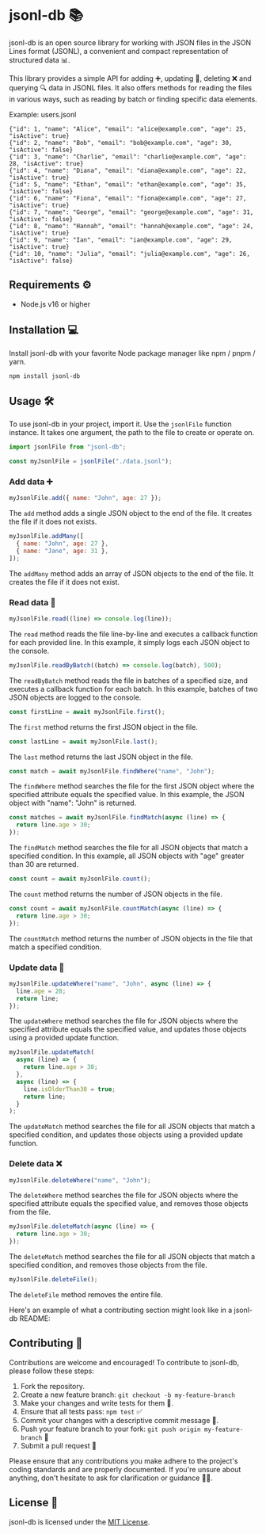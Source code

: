# jsonl-db 📚

jsonl-db is an open source library for working with JSON files in the JSON Lines format (JSONL), a convenient and compact representation of structured data 📊.

This library provides a simple API for adding ➕, updating 🔄, deleting ❌ and querying 🔍 data in JSONL files. It also offers methods for reading the files in various ways, such as reading by batch or finding specific data elements.

Example: users.jsonl
```jsonl
{"id": 1, "name": "Alice", "email": "alice@example.com", "age": 25, "isActive": true}
{"id": 2, "name": "Bob", "email": "bob@example.com", "age": 30, "isActive": false}
{"id": 3, "name": "Charlie", "email": "charlie@example.com", "age": 28, "isActive": true}
{"id": 4, "name": "Diana", "email": "diana@example.com", "age": 22, "isActive": true}
{"id": 5, "name": "Ethan", "email": "ethan@example.com", "age": 35, "isActive": false}
{"id": 6, "name": "Fiona", "email": "fiona@example.com", "age": 27, "isActive": true}
{"id": 7, "name": "George", "email": "george@example.com", "age": 31, "isActive": false}
{"id": 8, "name": "Hannah", "email": "hannah@example.com", "age": 24, "isActive": true}
{"id": 9, "name": "Ian", "email": "ian@example.com", "age": 29, "isActive": true}
{"id": 10, "name": "Julia", "email": "julia@example.com", "age": 26, "isActive": false}
```
## Requirements ⚙️

- Node.js v16 or higher

## Installation 💻

Install jsonl-db with your favorite Node package manager like npm / pnpm / yarn.

```
npm install jsonl-db
```

## Usage 🛠️

To use jsonl-db in your project, import it.
Use the `jsonlFile` function instance. It takes one argument, the path to the file to create or operate on.

```javascript
import jsonlFile from "jsonl-db";

const myJsonlFile = jsonlFile("./data.jsonl");
```

### Add data ➕

```javascript
myJsonlFile.add({ name: "John", age: 27 });
```

The `add` method adds a single JSON object to the end of the file.
It creates the file if it does not exists.

```javascript
myJsonlFile.addMany([
  { name: "John", age: 27 },
  { name: "Jane", age: 31 },
]);
```

The `addMany` method adds an array of JSON objects to the end of the file.
It creates the file if it does not exist.

### Read data 📖

```javascript
myJsonlFile.read((line) => console.log(line));
```

The `read` method reads the file line-by-line and executes a callback function for each provided line. In this example, it simply logs each JSON object to the console.

```javascript
myJsonlFile.readByBatch((batch) => console.log(batch), 500);
```

The `readByBatch` method reads the file in batches of a specified size, and executes a callback function for each batch. In this example, batches of two JSON objects are logged to the console.

```javascript
const firstLine = await myJsonlFile.first();
```

The `first` method returns the first JSON object in the file.

```javascript
const lastLine = await myJsonlFile.last();
```

The `last` method returns the last JSON object in the file.

```javascript
const match = await myJsonlFile.findWhere("name", "John");
```

The `findWhere` method searches the file for the first JSON object where the specified attribute equals the specified value. In this example, the JSON object with "name": "John" is returned.

```javascript
const matches = await myJsonlFile.findMatch(async (line) => {
  return line.age > 30;
});
```

The `findMatch` method searches the file for all JSON objects that match a specified condition. In this example, all JSON objects with "age" greater than 30 are returned.

```javascript
const count = await myJsonlFile.count();
```

The `count` method returns the number of JSON objects in the file.

```javascript
const count = await myJsonlFile.countMatch(async (line) => {
  return line.age > 30;
});
```

The `countMatch` method returns the number of JSON objects in the file that match a specified condition.

### Update data 🔄

```javascript
myJsonlFile.updateWhere("name", "John", async (line) => {
  line.age = 28;
  return line;
});
```

The `updateWhere` method searches the file for JSON objects where the specified attribute equals the specified value, and updates those objects using a provided update function.

```javascript
myJsonlFile.updateMatch(
  async (line) => {
    return line.age > 30;
  },
  async (line) => {
    line.isOlderThan30 = true;
    return line;
  }
);
```

The `updateMatch` method searches the file for all JSON objects that match a specified condition, and updates those objects using a provided update function.

### Delete data ❌

```javascript
myJsonlFile.deleteWhere("name", "John");
```

The `deleteWhere` method searches the file for JSON objects where the specified attribute equals the specified value, and removes those objects from the file.

```javascript
myJsonlFile.deleteMatch(async (line) => {
  return line.age > 30;
});
```

The `deleteMatch` method searches the file for all JSON objects that match a specified condition, and removes those objects from the file.

```javascript
myJsonlFile.deleteFile();
```

The `deleteFile` method removes the entire file.

Here's an example of what a contributing section might look like in a jsonl-db README:

## Contributing 🤝

Contributions are welcome and encouraged! To contribute to jsonl-db, please follow these steps:

1. Fork the repository.
2. Create a new feature branch: `git checkout -b my-feature-branch`
3. Make your changes and write tests for them 🧪.
4. Ensure that all tests pass: `npm test` ✅
5. Commit your changes with a descriptive commit message 📝.
6. Push your feature branch to your fork: `git push origin my-feature-branch` 🚀
7. Submit a pull request 💌

Please ensure that any contributions you make adhere to the project's coding standards and are properly documented. If you're unsure about anything, don't hesitate to ask for clarification or guidance 🙋‍♂️.

## License 📝

jsonl-db is licensed under the [MIT License](https://opensource.org/licenses/MIT).

